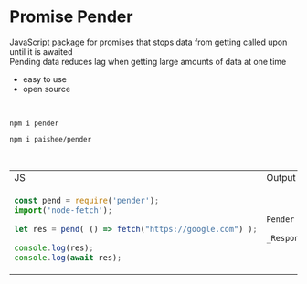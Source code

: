 # Promise Pender
JavaScript package for promises that stops data from getting called upon until it is awaited<br>
Pending data reduces lag when getting large amounts of data at one time

- easy to use
- open source

<br>

```console
npm i pender
```
```console
npm i paishee/pender
```

<br>

<table>
<tr>
<td>JS</td><td>Output</td>
</tr>
<tr>
<td>
  
```js
const pend = require('pender');
import('node-fetch');

let res = pend( () => fetch("https://google.com") );

console.log(res);
console.log(await res);
```

</td>

<td>

```js
Pender Promise <pending>        

_Response { ... }
```
  
</td>

</tr>
</table>

